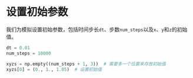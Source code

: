 # 设置初始参数

我们为模拟设置初始参数，包括时间步长`dt`、步数`num_steps`以及`x`、`y`和`z`的初始值。

```python
dt = 0.01
num_steps = 10000

xyzs = np.empty((num_steps + 1, 3))  # 需要多一个位置来存放初始值
xyzs[0] = (0., 1., 1.05)  # 设置初始值
```
